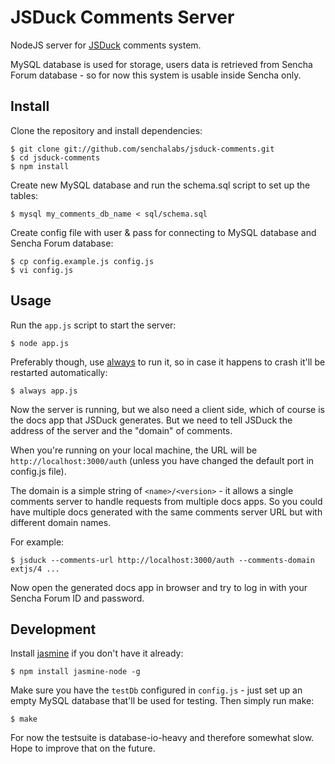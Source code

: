 JSDuck Comments Server
======================

NodeJS server for [JSDuck][] comments system.

MySQL database is used for storage, users data is retrieved from
Sencha Forum database - so for now this system is usable inside Sencha
only.

[JSDuck]: https://github.com/senchalabs/jsduck
[Sencha Forum]: http://www.sencha.com/forum/


Install
-------

Clone the repository and install dependencies:

    $ git clone git://github.com/senchalabs/jsduck-comments.git
    $ cd jsduck-comments
    $ npm install

Create new MySQL database and run the schema.sql script to set up the
tables:

    $ mysql my_comments_db_name < sql/schema.sql

Create config file with user & pass for connecting to MySQL database
and Sencha Forum database:

    $ cp config.example.js config.js
    $ vi config.js


Usage
-----

Run the `app.js` script to start the server:

    $ node app.js

Preferably though, use [always][] to run it, so in case it happens to
crash it'll be restarted automatically:

    $ always app.js

[always]: https://github.com/edwardhotchkiss/always

Now the server is running, but we also need a client side, which of
course is the docs app that JSDuck generates.  But we need to tell
JSDuck the address of the server and the "domain" of comments.

When you're running on your local machine, the URL will be
`http://localhost:3000/auth` (unless you have changed the default port
in config.js file).

The domain is a simple string of `<name>/<version>` - it allows a
single comments server to handle requests from multiple docs apps.  So
you could have multiple docs generated with the same comments server
URL but with different domain names.

For example:

    $ jsduck --comments-url http://localhost:3000/auth --comments-domain extjs/4 ...

Now open the generated docs app in browser and try to log in with your
Sencha Forum ID and password.


Development
-----------

Install [jasmine][] if you don't have it already:

    $ npm install jasmine-node -g

[jasmine]: https://github.com/mhevery/jasmine-node

Make sure you have the `testDb` configured in `config.js` - just set
up an empty MySQL database that'll be used for testing.  Then simply
run make:

    $ make

For now the testsuite is database-io-heavy and therefore somewhat
slow.  Hope to improve that on the future.
